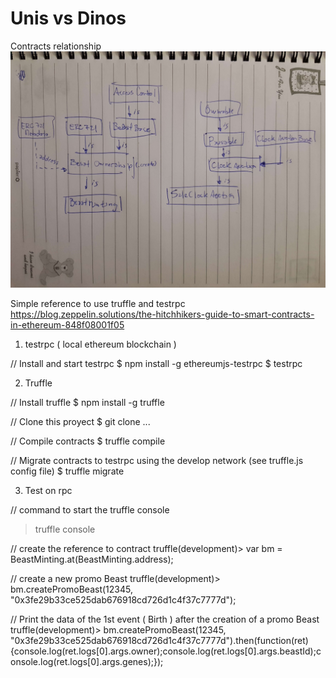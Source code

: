 # Unis vs Dinos

Contracts relationship
![Alt text](contracts_rel.jpg?raw=true "Contracts relationship")

Simple reference to use truffle and testrpc
https://blog.zeppelin.solutions/the-hitchhikers-guide-to-smart-contracts-in-ethereum-848f08001f05

1. testrpc ( local ethereum blockchain )

// Install and start testrpc
$ npm install -g ethereumjs-testrpc
$ testrpc

2. Truffle

// Install truffle
$ npm install -g truffle

// Clone this proyect
$ git clone ...

// Compile contracts
$ truffle compile

// Migrate contracts to testrpc using the develop network (see truffle.js config file)
$ truffle migrate

3. Test on rpc

// command to start the truffle console
> truffle console

// create the reference to contract
truffle(development)> var bm = BeastMinting.at(BeastMinting.address);

// create a new promo Beast
truffle(development)> bm.createPromoBeast(12345, "0x3fe29b33ce525dab676918cd726d1c4f37c7777d");

// Print the data of the 1st event ( Birth ) after the creation of a promo Beast
truffle(development)> bm.createPromoBeast(12345, "0x3fe29b33ce525dab676918cd726d1c4f37c7777d").then(function(ret){console.log(ret.logs[0].args.owner);console.log(ret.logs[0].args.beastId);console.log(ret.logs[0].args.genes);}); 
